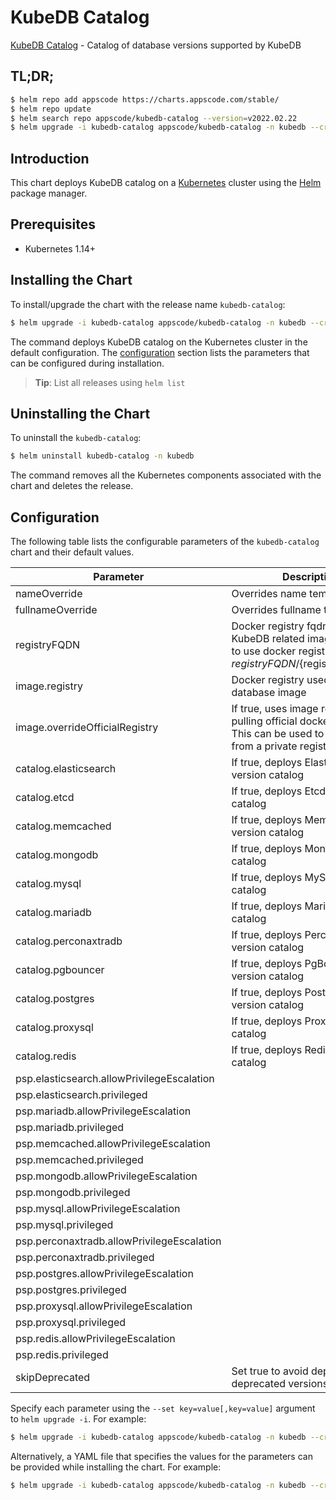 # KubeDB Catalog

[KubeDB Catalog](https://github.com/kubedb) - Catalog of database versions supported by KubeDB

## TL;DR;

```bash
$ helm repo add appscode https://charts.appscode.com/stable/
$ helm repo update
$ helm search repo appscode/kubedb-catalog --version=v2022.02.22
$ helm upgrade -i kubedb-catalog appscode/kubedb-catalog -n kubedb --create-namespace --version=v2022.02.22
```

## Introduction

This chart deploys KubeDB catalog on a [Kubernetes](http://kubernetes.io) cluster using the [Helm](https://helm.sh) package manager.

## Prerequisites

- Kubernetes 1.14+

## Installing the Chart

To install/upgrade the chart with the release name `kubedb-catalog`:

```bash
$ helm upgrade -i kubedb-catalog appscode/kubedb-catalog -n kubedb --create-namespace --version=v2022.02.22
```

The command deploys KubeDB catalog on the Kubernetes cluster in the default configuration. The [configuration](#configuration) section lists the parameters that can be configured during installation.

> **Tip**: List all releases using `helm list`

## Uninstalling the Chart

To uninstall the `kubedb-catalog`:

```bash
$ helm uninstall kubedb-catalog -n kubedb
```

The command removes all the Kubernetes components associated with the chart and deletes the release.

## Configuration

The following table lists the configurable parameters of the `kubedb-catalog` chart and their default values.

|                 Parameter                  |                                                              Description                                                               |       Default       |
|--------------------------------------------|----------------------------------------------------------------------------------------------------------------------------------------|---------------------|
| nameOverride                               | Overrides name template                                                                                                                | <code>""</code>     |
| fullnameOverride                           | Overrides fullname template                                                                                                            | <code>""</code>     |
| registryFQDN                               | Docker registry fqdn used to pull KubeDB related images Set this to use docker registry hosted at ${registryFQDN}/${registry}/${image} | <code>""</code>     |
| image.registry                             | Docker registry used to pull database image                                                                                            | <code>kubedb</code> |
| image.overrideOfficialRegistry             | If true, uses image registry for pulling official docker images. This can be used to pull images from a private registry               | <code>false</code>  |
| catalog.elasticsearch                      | If true, deploys Elasticsearch version catalog                                                                                         | <code>true</code>   |
| catalog.etcd                               | If true, deploys Etcd version catalog                                                                                                  | <code>true</code>   |
| catalog.memcached                          | If true, deploys Memcached version catalog                                                                                             | <code>true</code>   |
| catalog.mongodb                            | If true, deploys MongoDB version catalog                                                                                               | <code>true</code>   |
| catalog.mysql                              | If true, deploys MySQL version catalog                                                                                                 | <code>true</code>   |
| catalog.mariadb                            | If true, deploys MariaDB version catalog                                                                                               | <code>true</code>   |
| catalog.perconaxtradb                      | If true, deploys Percona XtraDB version catalog                                                                                        | <code>true</code>   |
| catalog.pgbouncer                          | If true, deploys PgBouncer version catalog                                                                                             | <code>true</code>   |
| catalog.postgres                           | If true, deploys PostgreSQL version catalog                                                                                            | <code>true</code>   |
| catalog.proxysql                           | If true, deploys ProxySQL version catalog                                                                                              | <code>true</code>   |
| catalog.redis                              | If true, deploys Redis version catalog                                                                                                 | <code>true</code>   |
| psp.elasticsearch.allowPrivilegeEscalation |                                                                                                                                        | <code>true</code>   |
| psp.elasticsearch.privileged               |                                                                                                                                        | <code>true</code>   |
| psp.mariadb.allowPrivilegeEscalation       |                                                                                                                                        | <code>false</code>  |
| psp.mariadb.privileged                     |                                                                                                                                        | <code>false</code>  |
| psp.memcached.allowPrivilegeEscalation     |                                                                                                                                        | <code>false</code>  |
| psp.memcached.privileged                   |                                                                                                                                        | <code>false</code>  |
| psp.mongodb.allowPrivilegeEscalation       |                                                                                                                                        | <code>false</code>  |
| psp.mongodb.privileged                     |                                                                                                                                        | <code>false</code>  |
| psp.mysql.allowPrivilegeEscalation         |                                                                                                                                        | <code>false</code>  |
| psp.mysql.privileged                       |                                                                                                                                        | <code>false</code>  |
| psp.perconaxtradb.allowPrivilegeEscalation |                                                                                                                                        | <code>false</code>  |
| psp.perconaxtradb.privileged               |                                                                                                                                        | <code>false</code>  |
| psp.postgres.allowPrivilegeEscalation      |                                                                                                                                        | <code>false</code>  |
| psp.postgres.privileged                    |                                                                                                                                        | <code>false</code>  |
| psp.proxysql.allowPrivilegeEscalation      |                                                                                                                                        | <code>false</code>  |
| psp.proxysql.privileged                    |                                                                                                                                        | <code>false</code>  |
| psp.redis.allowPrivilegeEscalation         |                                                                                                                                        | <code>false</code>  |
| psp.redis.privileged                       |                                                                                                                                        | <code>false</code>  |
| skipDeprecated                             | Set true to avoid deploying deprecated versions                                                                                        | <code>true</code>   |


Specify each parameter using the `--set key=value[,key=value]` argument to `helm upgrade -i`. For example:

```bash
$ helm upgrade -i kubedb-catalog appscode/kubedb-catalog -n kubedb --create-namespace --version=v2022.02.22 --set image.registry=kubedb
```

Alternatively, a YAML file that specifies the values for the parameters can be provided while
installing the chart. For example:

```bash
$ helm upgrade -i kubedb-catalog appscode/kubedb-catalog -n kubedb --create-namespace --version=v2022.02.22 --values values.yaml
```
